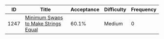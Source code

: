 |ID|Title|Acceptance|Difficulty|Frequency|
|----|-----|----|---|---|
|1247|[Minimum Swaps to Make Strings Equal]( https://leetcode.com/problems/minimum-swaps-to-make-strings-equal)|60.1%|Medium|0|
